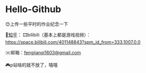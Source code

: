 # Hello-Github
😊上传一些平时的作业纪念一下 

👔[知乎](https://www.zhihu.com/people/fengjianqi)：
🎞️bilibili（基本上都是游戏视频）：https://space.bilibili.com/401148843?spm_id_from=333.1007.0.0 

✉️邮箱：fengjianqi1603@gmail.com 

🎮p站啥的就不放了，嘻嘻 

